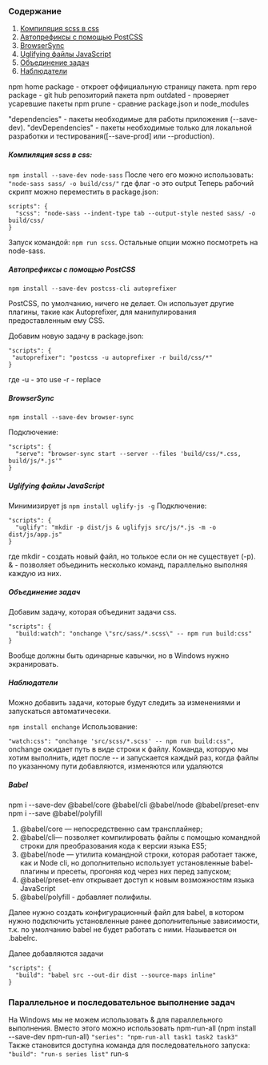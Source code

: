 ### Содержание

1. [Компиляция scss в css](#Компиляция-scss-в-css)
2. [Автопрефиксы с помощью PostCSS](#Автопрефиксы-с-помощью-PostCSS)
3. [BrowserSync](#BrowserSync)
4. [Uglifying файлы JavaScript](#Uglifying-файлы-JavaScript)
5. [Объединение задач](#Объединение-задач)
6. [Наблюдатели](#Наблюдатели)

npm home package - откроет оффициальную страницу пакета.
npm repo package - git hub репозиторий пакета
npm outdated - проверяет усаревшие пакеты
npm prune - сравние package.json и node_modules

"dependencies" - пакеты необходимые для работы приложения (--save-dev).
"devDependencies" - пакеты необходимые только для локальной разработки и тестирования([--save-prod] или --production).

##### Компиляция scss в css:
`npm install --save-dev node-sass`
После чего его можно использовать:
`"node-sass sass/ -o build/css/"`
где флаг -o это output
Теперь рабочий скрипт можно переместить в package.json:
```"
scripts": {
  "scss": "node-sass --indent-type tab --output-style nested sass/ -o build/css/
}
```
Запуск командой: `npm run scss`. Остальные опции можно посмотреть на node-sass.

##### Автопрефиксы с помощью PostCSS
`npm install --save-dev postcss-cli autoprefixer`

 PostCSS, по умолчанию, ничего не делает. Он использует другие плагины, такие как Autoprefixer, для манипулирования предоставленным ему CSS.

 Добавим новую задачу в package.json:
 ```
 "scripts": {
  "autoprefixer": "postcss -u autoprefixer -r build/css/*"
}
```
где 
-u - это use
-r - replace

##### BrowserSync
`npm install --save-dev browser-sync`

Подключение:
```
"scripts": {
  "serve": "browser-sync start --server --files 'build/css/*.css, build/js/*.js'"
}
```

##### Uglifying файлы JavaScript
Минимизирует js
`npm install uglify-js -g`
Подключение:
```
"scripts": {
  "uglify": "mkdir -p dist/js & uglifyjs src/js/*.js -m -o dist/js/app.js"
}
```
где mkdir - создать новый файл, но толькое если он не существует (-p).
& - позволяет объединить несколько команд, параллельно выполняя каждую из них.

##### Объединение задач
Добавим задачу, которая объединит задачи css.
```
"scripts": {
  "build:watch": "onchange \"src/sass/*.scss\" -- npm run build:css"
}
```
Вообще должны быть одинарные кавычки, но в Windows нужно экранировать.

##### Наблюдатели
Можно добавить задачи, которые будут следить за изменениями и запускаться автоматичесеки.

`npm install onchange`
Использование:

`"watch:css": "onchange 'src/scss/*.scss' -- npm run build:css",`
onchange ожидает путь в виде строки к файлу. Команда, которую мы хотим выполнить, идет после -- и запускается каждый раз, когда файлы по указанному пути добавляются, изменяются или удаляются

##### Babel
npm i --save-dev @babel/core @babel/cli @babel/node @babel/preset-env
npm i --save @babel/polyfill

1. @babel/core — непосредственно сам трансплайнер;
2. @babel/cli— позволяет компилировать файлы с помощью командной строки для преобразования кода к версии языка ES5;
3. @babel/node — утилита командной строки, которая работает также, как и Node cli, но дополнительно использует установленные babel-плагины и пресеты, прогоняя код через них перед запуском;
4. @babel/preset-env открывает доступ к новым возможностям языка JavaScript
5. @babel/polyfill - добавляет полифилы.

Далее нужно создать конфигурационный файл для babel, в котором нужно подключить установленные ранее дополнительные зависимости, т.к. по умолчанию babel не будет работать с ними. Называется он .babelrc.

Далее добавляются задачи
```
"scripts": { 
  "build": "babel src --out-dir dist --source-maps inline"
}
```

### Параллельное и последовательное выполнение задач
На Windows мы не можем использовать & для параллельного выполнения. Вместо этого можно использовать npm-run-all (npm install --save-dev npm-run-all)
`"series": "npm-run-all task1 task2 task3"`
Также становится доступна команда для последовательного запуска:
`"build": "run-s series list"`
run-s